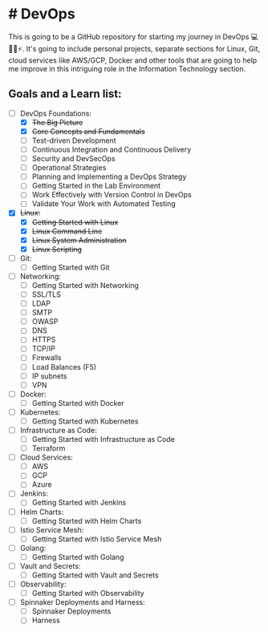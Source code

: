 <!DOCTYPE html>
<html lang="en">
<head>
  <meta charset="UTF-8">
  <h1> # DevOps </h1>
This is going to be a GitHub repository for starting my journey in DevOps 💻👨‍💻⚡. It's going to include personal projects, separate sections for Linux, Git, cloud services like AWS/GCP, Docker and other tools that are going to help me improve in this intriguing role in the Information Technology section.
</head>
<body>

<h2> Goals and a Learn list: </h2>
<div>

- [ ] DevOps Foundations:
  - [x] ~~The Big Picture~~
  - [x] ~~Core Concepts and Fundamentals~~
  - [ ] Test-driven Development
  - [ ] Continuous Integration and Continuous Delivery
  - [ ] Security and DevSecOps
  - [ ] Operational Strategies
  - [ ] Planning and Implementing a DevOps Strategy
  - [ ] Getting Started in the Lab Environment
  - [ ] Work Effectively with Version Control in DevOps
  - [ ] Validate Your Work with Automated Testing
- [x] ~~Linux:~~
  - [x] ~~Getting Started with Linux~~
  - [x] ~~Linux Command Line~~
  - [x] ~~Linux System Administration~~
  - [x] ~~Linux Scripting~~
- [ ] Git:
  - [ ] Getting Started with Git
- [ ] Networking:
  - [ ] Getting Started with Networking
  - [ ] SSL/TLS
  - [ ] LDAP
  - [ ] SMTP
  - [ ] OWASP
  - [ ] DNS
  - [ ] HTTPS
  - [ ] TCP/IP
  - [ ] Firewalls
  - [ ] Load Balances (F5)
  - [ ] IP subnets
  - [ ] VPN
- [ ] Docker:
  - [ ] Getting Started with Docker
- [ ] Kubernetes:
  - [ ] Getting Started with Kubernetes
- [ ] Infrastructure as Code:
  - [ ] Getting Started with Infrastructure as Code
  - [ ] Terraform
- [ ] Cloud Services:
  - [ ] AWS
  - [ ] GCP
  - [ ] Azure
- [ ] Jenkins:
  - [ ] Getting Started with Jenkins
- [ ] Helm Charts:
  - [ ] Getting Started with Helm Charts
- [ ] Istio Service Mesh:
  - [ ] Getting Started with Istio Service Mesh
- [ ] Golang:
  - [ ] Getting Started with Golang
- [ ] Vault and Secrets:
  - [ ] Getting Started with Vault and Secrets
- [ ] Observability:
  - [ ] Getting Started with Observability
- [ ] Spinnaker Deployments and Harness:
  - [ ] Spinnaker Deployments
  - [ ] Harness
</div>
</body>
</html>
